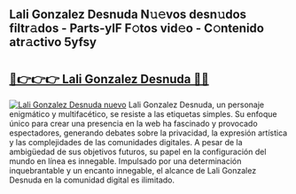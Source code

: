 ## Lali Gonzalez Desnuda N𝚞𝚎vos desn𝚞dos filtr𝚊dos - Parts-ylF F𝚘tos vid𝚎o - C𝚘ntenido atr𝚊ctivo 5yfsy

# <h2><a href="http://mb4tpu.tromn.icu/?c=Lali+Gonzalez+Desnuda">🔗👉👉👉 Lali Gonzalez Desnuda 🔗🔗</a></h2>

[![Lali Gonzalez Desnuda nuevo](https://i.imgur.com/pEAQMta.gif)](http://mb4tpu.tromn.icu/?c=Lali+Gonzalez+Desnuda)
Lali Gonzalez Desnuda, un personaje enigmático y multifacético, se resiste a las etiquetas simples. Su enfoque único para crear una presencia en la web ha fascinado y provocado espectadores, generando debates sobre la privacidad, la expresión artística y las complejidades de las comunidades digitales. A pesar de la ambigüedad de sus objetivos futuros, su papel en la configuración del mundo en línea es innegable. Impulsado por una determinación inquebrantable y un encanto innegable, el alcance de Lali Gonzalez Desnuda en la comunidad digital es ilimitado.
